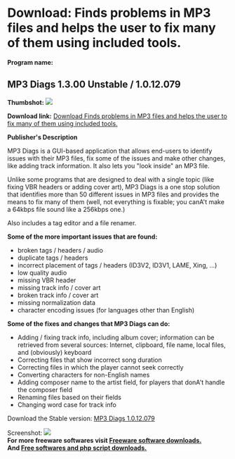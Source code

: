# Download: Finds problems in MP3 files and helps the user to fix many of them using included tools.

**Program name:**

## MP3 Diags 1.3.00 Unstable / 1.0.12.079

  
**Thumbshot:** ![](http://www.freewarefiles.com/screenshot/mp3diags_md.gif)   
  
**Download link:** [Download Finds problems in MP3 files and helps the user to fix many of them using included tools.](http://freesoftwares.boysofts.com/MP3-Diags_program_50589.html)  
  


**Publisher's Description**  
  


MP3 Diags is a GUI-based application that allows end-users to identify issues with their MP3 files, fix some of the issues and make other changes, like adding track information. It also lets you "look inside" an MP3 file. 

Unlike some programs that are designed to deal with a single topic (like fixing VBR headers or adding cover art), MP3 Diags is a one stop solution that identifies more than 50 different issues in MP3 files and provides the means to fix many of them (well, not everything is fixable; you canA't make a 64kbps file sound like a 256kbps one.)

Also includes a tag editor and a file renamer.

**Some of the more important issues that are found:**

  * broken tags / headers / audio 
  * duplicate tags / headers 
  * incorrect placement of tags / headers (ID3V2, ID3V1, LAME, Xing, ...) 
  * low quality audio 
  * missing VBR header 
  * missing track info / cover art 
  * broken track info / cover art 
  * missing normalization data 
  * character encoding issues (for languages other than English) 

**Some of the fixes and changes that MP3 Diags can do:**

  * Adding / fixing track info, including album cover; information can be retrieved from several sources: Internet, clipboard, file name, local files, and (obviously) keyboard 
  * Correcting files that show incorrect song duration 
  * Correcting files in which the player cannot seek correctly 
  * Converting characters for non-English names 
  * Adding composer name to the artist field, for players that donA't handle the composer field 
  * Renaming files based on their fields 
  * Changing word case for track info 

Download the Stable version: [MP3 Diags 1.0.12.079](http://iweb.dl.sourceforge.net/project/mp3diags/mp3diags-windows-exe/MP3DiagsExe-1.0.12.079.zip)

  
  
Screenshot: ![](http://www.freewarefiles.com/screenshot/mp3diags.gif)   
**For more freeware softwares visit [Freeware software downloads.](http://freesoftwares.boysofts.com/)**   
**And [Free softwares and php script downloads.](http://www.boysofts.com/)**
